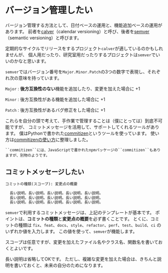 # バージョン管理したい

バージョン管理する方法として、日付ベースの運用と、機能追加ベースの運用があります。
前者を[calver](https://calver.org/)（calendar versioning）と呼び、後者を[semver](https://semver.org/)（semantic versioning）と呼びます。

定期的なサイクルでリリースをするプロジェクト``calver``が適しているのかもしれませんが、
個人用だったり、研究室用だったりするプロジェクトは``semver``でいいのかなと思います。

``semver``ではバージョン番号を``Major.Minor.Patch``の3つの数字で表現し、それぞれ次の意味を持っています。

``Major``
: **後方互換性のない**機能を追加したり、変更を加えた場合に +1

``Minor``
: 後方互換性がある機能を追加した場合に +1

``Patch``
: 後方互換性があるバグ修正をした場合に +1

これらを自分の頭で考えて、手作業で管理することは（僕にとっては）到底不可能ですが、
コミットメッセージを活用して、サポートしてくれるツールがあります。
僕はPythonで書かれた[commitizen](https://commitizen-tools.github.io/commitizen/)というツールを使っています。
使い方は[commitizenの使い方](../python/python-commitizen.md)に整理しました。

```{note}
``commitizen``には、JavaScriptで書かれたnpmパッケージの``commitizen``もありますが、別物のようです。
```

## コミットメッセージしたい

```md
コミットの種類(スコープ): 変更点の概要

  長い説明。長い説明。長い説明。長い説明。長い説明。
  長い説明。長い説明。長い説明。長い説明。長い説明。
  長い説明。長い説明。長い説明。長い説明。長い説明。
```

``semver``で利用するコミットメッセージは、上記のテンプレートが基本です。
ポイントは、**コミットの種類**と**変更点の概要**を必ず書くことです。
とくに、コミットの種類は
``fix``、``feat``、``docs``、``style``、``refactor``、``perf``、``test``、``build``、``ci``
のいずれか値を入力します。
この値を使って、``semver``が機能します。

スコープは任意ですが、変更を加えたファイル名やクラス名、関数名を書いておくとよいです。

長い説明は省略してOKです。
ただし、複雑な変更を加えた場合は、きちんと説明を書いておくと、未来の自分のためになります。
